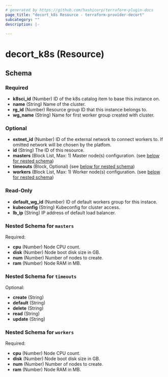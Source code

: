 ```yaml
---
# generated by https://github.com/hashicorp/terraform-plugin-docs
page_title: "decort_k8s Resource - terraform-provider-decort"
subcategory: ""
description: |-
  
---
```


# decort_k8s (Resource)





<!-- schema generated by tfplugindocs -->
## Schema

### Required

- **k8sci_id** (Number) ID of the k8s catalog item to base this instance on.
- **name** (String) Name of the cluster.
- **rg_id** (Number) Resource group ID that this instance belongs to.
- **wg_name** (String) Name for first worker group created with cluster.

### Optional

- **extnet_id** (Number) ID of the external network to connect workers to. If omitted network will be chosen by the platfom.
- **id** (String) The ID of this resource.
- **masters** (Block List, Max: 1) Master node(s) configuration. (see [below for nested schema](#nestedblock--masters))
- **timeouts** (Block, Optional) (see [below for nested schema](#nestedblock--timeouts))
- **workers** (Block List, Max: 1) Worker node(s) configuration. (see [below for nested schema](#nestedblock--workers))

### Read-Only

- **default_wg_id** (Number) ID of default workers group for this instace.
- **kubeconfig** (String) Kubeconfig for cluster access.
- **lb_ip** (String) IP address of default load balancer.

<a id="nestedblock--masters"></a>
### Nested Schema for `masters`

Required:

- **cpu** (Number) Node CPU count.
- **disk** (Number) Node boot disk size in GB.
- **num** (Number) Number of nodes to create.
- **ram** (Number) Node RAM in MB.


<a id="nestedblock--timeouts"></a>
### Nested Schema for `timeouts`

Optional:

- **create** (String)
- **default** (String)
- **delete** (String)
- **read** (String)
- **update** (String)


<a id="nestedblock--workers"></a>
### Nested Schema for `workers`

Required:

- **cpu** (Number) Node CPU count.
- **disk** (Number) Node boot disk size in GB.
- **num** (Number) Number of nodes to create.
- **ram** (Number) Node RAM in MB.


